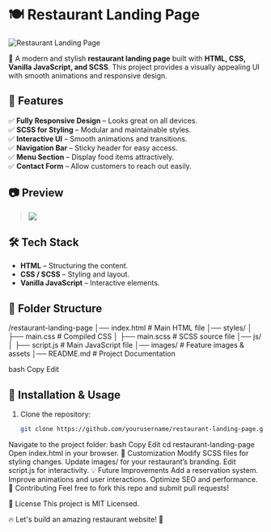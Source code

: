 # 🍽️ Restaurant Landing Page  

![Restaurant Landing Page]([feature-image.jpg](https://raw.githubusercontent.com/masaudahmod/restaurant-landing/refs/heads/main/bootstrap-restaurant-template.jpg?token=GHSAT0AAAAAACX3W6N4UKDMWOYF3UD6X3REZ5FCLCQ))  

🚀 A modern and stylish **restaurant landing page** built with **HTML, CSS, Vanilla JavaScript, and SCSS**. This project provides a visually appealing UI with smooth animations and responsive design.

## 📌 Features  
✅ **Fully Responsive Design** – Looks great on all devices.  
✅ **SCSS for Styling** – Modular and maintainable styles.  
✅ **Interactive UI** – Smooth animations and transitions.  
✅ **Navigation Bar** – Sticky header for easy access.  
✅ **Menu Section** – Display food items attractively.  
✅ **Contact Form** – Allow customers to reach out easily.  

## 📷 Preview  
>![]([feature-image.jpg](https://raw.githubusercontent.com/masaudahmod/restaurant-landing/refs/heads/main/bootstrap-restaurant-template.jpg?token=GHSAT0AAAAAACX3W6N4UKDMWOYF3UD6X3REZ5FCLCQ)) 

## 🛠️ Tech Stack  
- **HTML** – Structuring the content.  
- **CSS / SCSS** – Styling and layout.  
- **Vanilla JavaScript** – Interactive elements.  

## 📂 Folder Structure  

/restaurant-landing-page │── index.html # Main HTML file │── styles/ │ ├── main.css # Compiled CSS │ ├── main.scss # SCSS source file │── js/ │ ├── script.js # Main JavaScript file │── images/ # Feature images & assets │── README.md # Project Documentation

bash
Copy
Edit

## 🚀 Installation & Usage  
1. Clone the repository:  
   ```bash
   git clone https://github.com/yourusername/restaurant-landing-page.git
Navigate to the project folder:
bash
Copy
Edit
cd restaurant-landing-page
Open index.html in your browser.
🎨 Customization
Modify SCSS files for styling changes.
Update images/ for your restaurant’s branding.
Edit script.js for interactivity.
💡 Future Improvements
 Add a reservation system.
 Improve animations and user interactions.
 Optimize SEO and performance.
👏 Contributing
Feel free to fork this repo and submit pull requests!

📜 License
This project is MIT Licensed.

🔥 Let's build an amazing restaurant website! 🎉
